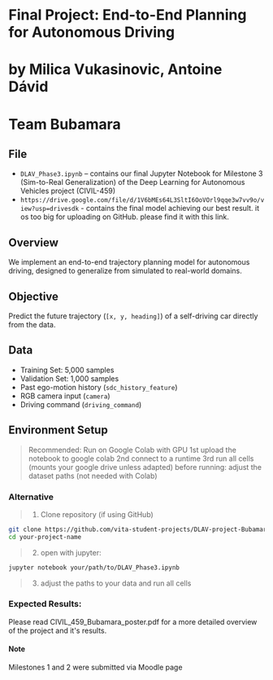 # Final Project: End-to-End Planning for Autonomous Driving
# by Milica Vukasinovic, Antoine Dávid
# Team Bubamara
## File
- `DLAV_Phase3.ipynb` – contains our final Jupyter Notebook for Milestone 3 (Sim-to-Real Generalization) of the Deep Learning for Autonomous Vehicles project (CIVIL-459)
- `https://drive.google.com/file/d/1V6bMEs64L3SltI6OoVOrl9qqe3w7vv9o/view?usp=drivesdk` - contains the final model achieving our best result. it os too big for uploading on GitHub. please find it with this link.

## Overview
We implement an end-to-end trajectory planning model for autonomous driving, designed to generalize from simulated to real-world domains.

## Objective
Predict the future trajectory (`[x, y, heading]`) of a self-driving car directly from the data.
## Data
- Training Set: 5,000 samples
- Validation Set: 1,000 samples
- Past ego-motion history (`sdc_history_feature`)
- RGB camera input (`camera`)
- Driving command (`driving_command`)

## Environment Setup
>Recommended: Run on Google Colab with GPU
>1st upload the notebook to google colab
>2nd connect to a runtime
>3rd run all cells (mounts your google drive unless adapted)
before running: adjust the dataset paths (not needed with Colab)

### Alternative
> 1. Clone repository (if using GitHub)
```bash
git clone https://github.com/vita-student-projects/DLAV-project-Bubamara.git
cd your-project-name
```
> 2. open with jupyter:
```bash
jupyter notebook your/path/to/DLAV_Phase3.ipynb
```
> 3. adjust the paths to your data and run all cells

### Expected Results:
Please read CIVIL_459_Bubamara_poster.pdf for a more detailed overview of the project and it's results.


#### Note
Milestones 1 and 2 were submitted via Moodle page





